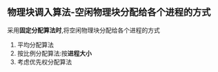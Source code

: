 ## 物理块调入算法-空闲物理块分配给各个进程的方式
采用**固定分配算法时**,将空闲物理块分配给各个进程的方式
1.  平均分配算法
2.  按比例分配算法:按**进程大小**
3.  考虑优先权分配算法